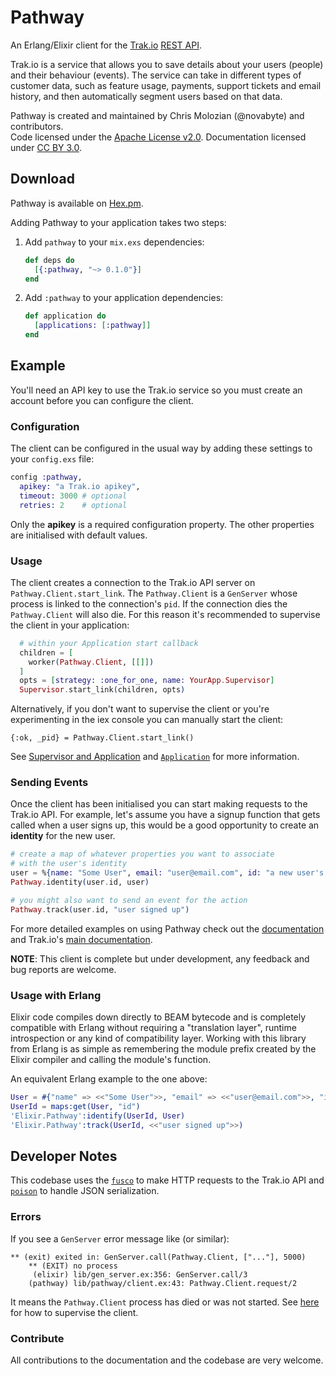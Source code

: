 Pathway
=======

An Erlang/Elixir client for the [Trak.io](http://trak.io/) [REST API](http://docs.trak.io/).

Trak.io is a service that allows you to save details about your users (people) and their behaviour (events). The service can take in different types of customer data, such as feature usage, payments, support tickets and email history, and then automatically segment users based on that data.

Pathway is created and maintained by Chris Molozian (@novabyte) and contributors.
<br/>
Code licensed under the [Apache License v2.0](http://www.apache.org/licenses/LICENSE-2.0).
 Documentation licensed under [CC BY 3.0](http://creativecommons.org/licenses/by/3.0/).

## Download ##

Pathway is available on [Hex.pm](https://hex.pm/).

Adding Pathway to your application takes two steps:

1. Add `pathway` to your `mix.exs` dependencies:

    ```elixir
    def deps do
      [{:pathway, "~> 0.1.0"}]
    end
    ```

2. Add `:pathway` to your application dependencies:

    ```elixir
    def application do
      [applications: [:pathway]]
    end
    ```

## Example ##

You'll need an API key to use the Trak.io service so you must create an account before you can configure the client.

### Configuration ###

The client can be configured in the usual way by adding these settings to your `config.exs` file:

```elixir
config :pathway,
  apikey: "a Trak.io apikey",
  timeout: 3000 # optional
  retries: 2    # optional
```

Only the __apikey__ is a required configuration property. The other properties are initialised with default values.

### Usage ###

The client creates a connection to the Trak.io API server on `Pathway.Client.start_link`. The `Pathway.Client` is a `GenServer` whose process is linked to the connection's `pid`. If the connection dies the `Pathway.Client` will also die. For this reason it's recommended to supervise the client in your application:

```elixir
  # within your Application start callback
  children = [
    worker(Pathway.Client, [[]])
  ]
  opts = [strategy: :one_for_one, name: YourApp.Supervisor]
  Supervisor.start_link(children, opts)
```

Alternatively, if you don't want to supervise the client or you're experimenting in the iex console you can manually start the client:

```
{:ok, _pid} = Pathway.Client.start_link()
```

See [Supervisor and Application](http://elixir-lang.org/getting_started/mix_otp/5.html) and [`Application`](http://elixir-lang.org/docs/stable/elixir/Application.html) for more information.

### Sending Events ###

Once the client has been initialised you can start making requests to the Trak.io API. For example, let's assume you have a signup function that gets called when a user signs up, this would be a good opportunity to create an __identity__ for the new user.

```elixir
# create a map of whatever properties you want to associate
# with the user's identity
user = %{name: "Some User", email: "user@email.com", id: "a new user's ID"}
Pathway.identity(user.id, user)

# you might also want to send an event for the action
Pathway.track(user.id, "user signed up")
```

For more detailed examples on using Pathway check out the [documentation](http://hexdocs.pm/pathway/) and Trak.io's [main documentation](https://docs.trak.io/).

__NOTE__: This client is complete but under development, any feedback and bug reports are welcome.

### Usage with Erlang ###

Elixir code compiles down directly to BEAM bytecode and is completely compatible with Erlang without requiring a "translation layer", runtime introspection or any kind of compatibility layer. Working with this library from Erlang is as simple as remembering the module prefix created by the Elixir compiler and calling the module's function.

An equivalent Erlang example to the one above:

```erlang
User = #{"name" => <<"Some User">>, "email" => <<"user@email.com">>, "id" => <<"a new user's ID">>}
UserId = maps:get(User, "id")
'Elixir.Pathway':identify(UserId, User)
'Elixir.Pathway':track(UserId, <<"user signed up">>)
```

## Developer Notes ##

This codebase uses the [`fusco`](https://github.com/esl/fusco) to make HTTP requests to the Trak.io API and [`poison`](https://github.com/devinus/poison) to handle JSON serialization.

### Errors ###

If you see a `GenServer` error message like (or similar):

```
** (exit) exited in: GenServer.call(Pathway.Client, ["..."], 5000)
    ** (EXIT) no process
     (elixir) lib/gen_server.ex:356: GenServer.call/3
    (pathway) lib/pathway/client.ex:43: Pathway.Client.request/2
```

It means the `Pathway.Client` process has died or was not started. See [here](#usage) for how to supervise the client.

### Contribute ###

All contributions to the documentation and the codebase are very welcome.
